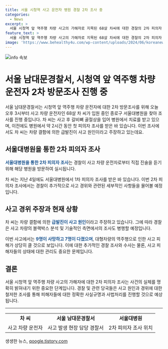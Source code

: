 ```yaml
---
title: 서울 시청역 사고 운전자 병원 경찰 2차 조사 중
categories:
  - News
excerpt: >
  서울 시청역 앞 역주행 차량 사고의 가해자로 지목된 68살 차씨에 대한 경찰의 2차 피의자 조사가 진행 중입니다. 차씨는 병원 치료 중이며, 이전에도 1차 피의자 조사를 받았습니다. 사고 원인으로는 차량 결함에 의한 급발진을 주장하고 있지만, 이로써 9명이 사망하고 7명이 부상을 입는 등 심각한 결과를 초래한 바 있습니다. (150자)
feature_text: >
  서울 시청역 앞 역주행 차량 사고의 가해자로 지목된 68살 차씨에 대한 경찰의 2차 피의자 조사가 진행 중입니다. 차씨는 병원 치료 중이며, 이전에도 1차 피의자 조사를 받았습니다. 사고 원인으로는 차량 결함에 의한 급발진을 주장하고 있지만, 이로써 9명이 사망하고 7명이 부상을 입는 등 심각한 결과를 초래한 바 있습니다. (150자)
image: 'https://www.behealthy4u.com/wp-content/uploads/2024/06/koreanews.jpg'
---
```


<p><img src="https://www.behealthy4u.com/wp-content/uploads/2024/06/koreanews.jpg" alt="info 속보" /></p>

<h1>서울 남대문경찰서, 시청역 앞 역주행 차량 운전자 2차 방문조사 진행 중</h1>

<p data-ke-size="size16">서울 남대문경찰서는 시청역 앞 역주행 차량 운전자에 대한 2차 방문조사를 위해 오늘 오후 3시부터 사고 차량 운전자인 68살 차 씨가 입원 중인 종로구 서울대병원을 찾아 조사를 진행 중입니다. 차 씨는 사고 후 갈비뼈 골절상을 입어 병원에서 치료를 받고 있으며, 이전에도 병원에서 약 2시간 동안 첫 피의자 조사를 받은 바 있습니다. 이번 조사에서도 차 씨는 차량 결함에 의한 급발진이 사고 원인이라고 주장하고 있는데요. </p>

<h2 data-ke-size="size26">서울대병원을 통한 2차 피의자 조사</h2>

<p data-ke-size="size16"><b><span style="color: #1a5490;">서울대병원을 통한 2차 피의자 조사</span></b>는 경찰이 사고 차량 운전자로부터 직접 진술을 듣기 위해 해당 병원을 방문하여 실시됩니다.</p>

<p data-ke-size="size16">차 씨는 지난 4일에도 서울대병원에서 1차 피의자 조사를 받은 바 있습니다. 이번 2차 피의자 조사에서는 경찰이 추가적으로 사고 경위와 관련된 세부적인 사항들을 물어볼 예정입니다. </p>

<h2 data-ke-size="size26">사고 경위 주장과 현재 상황</h2>

<p data-ke-size="size16">차 씨는 차량 결함에 의한 <b><span style="color: #1a5490;">급발진이 사고 원인</span></b>이라고 주장하고 있습니다. 그에 따라 경찰은 사고 차량의 블랙박스 분석 및 기술적인 측면에서의 조사도 병행할 예정입니다. </p>

<p data-ke-size="size16">이번 사고에서는 <b><span style="color: #1a5490;">9명이 사망하고 7명이 다졌으며</span></b>, 대형차량의 역주행으로 인한 사고 피해가 상당히 클 것으로 보입니다. 이에 대한 추가적인 경찰 조사와 수사는 물론, 사고 피해자들의 상태에 대한 관리도 중요한 문제입니다. </p>

<h2 data-ke-size="size26">결론</h2>

<p data-ke-size="size16">서울 시청역 앞 역주행 차량 사고의 가해자에 대한 2차 피의자 조사는 사건의 실체를 명확히 밝혀내기 위한 중요한 단계입니다. 경찰 및 관련 당국들은 사고 원인과 경위에 대한 철저한 조사를 통해 피해자들에 대한 정확한 사실규명과 사법처리를 진행할 것으로 예상됩니다. </p>

<hr>

<table>
    <tbody>
    <tr>
        <td style="text-align: center; height: 17px;"><b>차 씨</b></td>
        <td style="text-align: center; height: 17px;"><b>서울 남대문경찰서</b></td>
        <td style="text-align: center; height: 17px;"><b>서울대병원</b></td>
    </tr>
    <tr>
        <td style="text-align: center; height: 17px;">사고 차량 운전자</td>
        <td style="text-align: center; height: 17px;">사고 발생 현장 담당 경찰서</td>
        <td style="text-align: center; height: 17px;">2차 피의자 조사 위치</td>
    </tr>
    </tbody>
</table>
생생한 뉴스, <a href="https://qoogle.tistory.com" rel="dofollow">qoogle.tistory.com</a>


